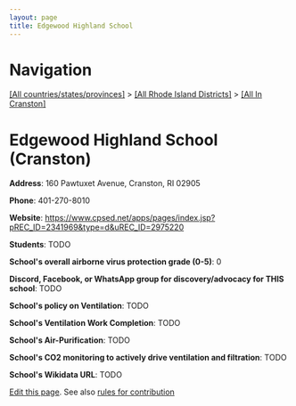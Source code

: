 ```yaml
---
layout: page
title: Edgewood Highland School
---
```

# Navigation

[[All countries/states/provinces]](../../..) > [[All Rhode Island Districts]](../..) > [[All In Cranston]](..)

# Edgewood Highland School (Cranston)

**Address**: 160 Pawtuxet Avenue, Cranston, RI 02905

**Phone**: 401-270-8010

**Website**: <https://www.cpsed.net/apps/pages/index.jsp?pREC_ID=2341969&type=d&uREC_ID=2975220>

**Students**: TODO

**School's overall airborne virus protection grade (0-5)**: 0

**Discord, Facebook, or WhatsApp group for discovery/advocacy for THIS school**: TODO

**School's policy on Ventilation**: TODO

**School's Ventilation Work Completion**: TODO

**School's Air-Purification**: TODO

**School's CO2 monitoring to actively drive ventilation and filtration**: TODO

**School's Wikidata URL**: TODO


[Edit this page](https://github.com/ventilate-schools/RI/edit/main/./Cranston/Edgewood_Highland_School.md). See also [rules for contribution](../../../contribution-rules/)
